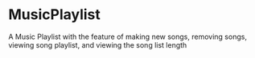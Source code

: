 # MusicPlaylist
 A Music Playlist with the feature of making new songs, removing songs, viewing song playlist, and viewing the song list length
